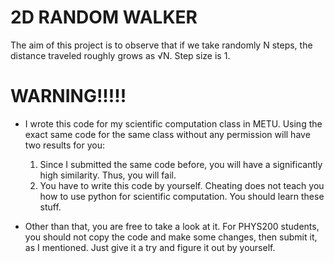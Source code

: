 # 2D RANDOM WALKER

The aim of this project is to observe that if we take randomly N steps, the distance traveled roughly grows as √N. Step size is 1.

# WARNING!!!!!
 - I wrote this code for my scientific computation class in METU. Using the exact same code for the same class without any permission will have two results for you:

   1) Since I submitted the same code before, you will have a significantly high similarity. Thus, you will fail.
   2) You have to write this code by yourself. Cheating does not teach you how to use python for scientific computation. You should learn these stuff.
   
 - Other than that, you are free to take a look at it. For PHYS200 students, you should not copy the code and make some changes, then submit it, as I mentioned. Just give it a try and figure it out by yourself.
